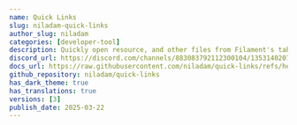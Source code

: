 ```yaml
---
name: Quick Links
slug: niladam-quick-links
author_slug: niladam
categories: [developer-tool]
description: Quickly open resource, and other files from Filament's table using PhpStorm.
discord_url: https://discord.com/channels/883083792112300104/1353140207888760862
docs_url: https://raw.githubusercontent.com/niladam/quick-links/refs/heads/main/README.md
github_repository: niladam/quick-links
has_dark_theme: true
has_translations: true
versions: [3]
publish_date: 2025-03-22
---
```

